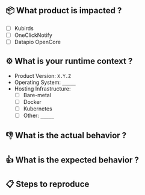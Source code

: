 ## :package: What product is impacted ?

 - [ ] Kubirds
 - [ ] OneClickNotify
 - [ ] Datapio OpenCore

## :gear: What is your runtime context ?

 - Product Version: `X.Y.Z`
 - Operating System: `_____`
 - Hosting Infrastructure:
    - [ ] Bare-metal
    - [ ] Docker
    - [ ] Kubernetes
    - [ ] Other: `_____`

## :-1: What is the actual behavior ?

<!-- Insert a description of the actual behavior -->

## :+1: What is the expected behavior ?

<!-- Insert a description of the expected behavior -->

## :clipboard: Steps to reproduce

<!-- Describe the steps to reproduce the actual behavior -->
